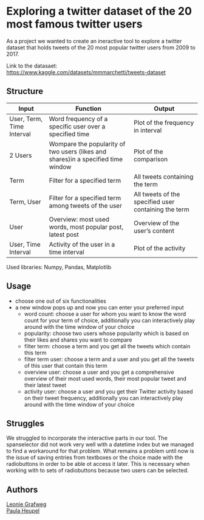 # Exploring a twitter dataset of the 20 most famous twitter users

As a project we wanted to create an ineractive tool to explore a twitter dataset that holds tweets of the 20 most popular twitter users from 2009 to 2017.

Link to the datasaet:
https://www.kaggle.com/datasets/mmmarchetti/tweets-dataset

## Structure

| Input  | Function | Output |
| ------------- | ------------- | ------------- |
| User, Term, Time Interval  | Word frequency of a specific user over a specified time  | Plot of the frequency in interval  |
| 2 Users  | Wompare the popularity of two users (likes and shares)in a specified time window  | Plot of the comparison  |
| Term  | Filter for a specified term  | All tweets containing the term  |
| Term, User  | Filter for a specified term among tweets of the user  | All tweets of the specified user containing the term  |
| User  | Overview: most used words, most popular post, latest post  | Overview of the user’s content  |
| User, Time Interval | Activity of the user in a time interval  | Plot of the activity  |

Used libraries: Numpy, Pandas, Matplotlib

## Usage
- choose one out of six functionalities 
- a new window pops up and now you can enter your preferred input
  - word count: choose a user for whom you want to know the word count for your term of choice, additionally you can interactively play around with the time window of your choice 
  - popularity: choose two users whose popularity which is based on their likes and shares you want to compare
  - filter term: choose a term and you get all the tweets which contain this term
  - filter term user: choose a term and a user and you get all  the tweets of this user that contain this term
  - overview user: choose a user and you get a comprehensive overview of their most used words, their most popular tweet and their latest tweet
  - activity user: choose a user and you get their Twitter activity based on their tweet frequency, additionally you can interactively play around with the time window of your choice 


## Struggles
We struggled to incorporate the interactive parts in our tool.
The spanselector did not work very well with a datetime index but we managed to find a workaround for that problem.
What remains a problem until now is the issue of saving entries from textboxes or the choice made with the radiobuttons in order to be able ot access it later. This is necessary when working with to sets of radiobuttons because two users can be selected.


## Authors
[Leonie Grafweg](mailto:lgrafweg@uos.de)<br/>
[Paula Heupel](mailto:pheupel@uos.de)<br/>
